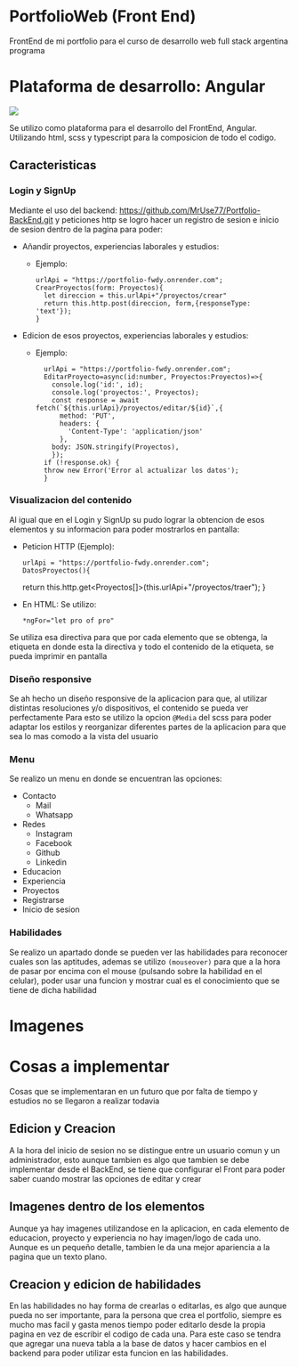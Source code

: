 # PortfolioWeb (Front End)

FrontEnd de mi portfolio para el curso de desarrollo web full stack argentina programa

# Plataforma de desarrollo: Angular

![](https://external-content.duckduckgo.com/iu/?u=https%3A%2F%2Ftse3.mm.bing.net%2Fth%3Fid%3DOIP.7DsZgLizBt_wk8ndOAPzQAHaGs%26pid%3DApi&f=1&ipt=7d4101ef2247568b4f56ede31842731a4442cd801bce87be5c46af35338e559b&ipo=images)

Se utilizo como plataforma para el desarrollo del FrontEnd, Angular. Utilizando html, scss y typescript para la composicion de todo el codigo.

## Caracteristicas

### Login y SignUp

Mediante el uso del backend: https://github.com/MrUse77/Portfolio-BackEnd.git y peticiones http se logro hacer un registro de sesion e inicio de sesion dentro de la pagina para poder:

- Añandir proyectos, experiencias laborales y estudios:
  - Ejemplo:
  
        urlApi = "https://portfolio-fwdy.onrender.com";
        CrearProyectos(form: Proyectos){
          let direccion = this.urlApi+"/proyectos/crear"
          return this.http.post(direccion, form,{responseType: 'text'});
        }

- Edicion de esos proyectos, experiencias laborales y estudios:
  - Ejemplo:
                       
          urlApi = "https://portfolio-fwdy.onrender.com";
          EditarProyecto=async(id:number, Proyectos:Proyectos)=>{
            console.log('id:', id);
            console.log('proyectos:', Proyectos);
            const response = await fetch(`${this.urlApi}/proyectos/editar/${id}`,{
              method: 'PUT',
              headers: {
                'Content-Type': 'application/json'
              },
            body: JSON.stringify(Proyectos),
            });
          if (!response.ok) {
          throw new Error('Error al actualizar los datos');
          }

### Visualizacion del contenido

Al igual que en el Login y SignUp su pudo lograr la obtencion de esos elementos y su informacion para poder mostrarlos en pantalla:

- Peticion HTTP (Ejemplo):

      urlApi = "https://portfolio-fwdy.onrender.com";
      DatosProyectos(){

  return this.http.get<Proyectos[]>(this.urlApi+"/proyectos/traer");
  }

- En HTML: Se utilizo:

      *ngFor="let pro of pro"

Se utiliza esa directiva para que por cada elemento que se obtenga, la etiqueta en donde esta la directiva y todo el contenido de la etiqueta, se pueda imprimir en pantalla

### Diseño responsive

Se ah hecho un diseño responsive de la aplicacion para que, al utilizar distintas resoluciones y/o dispositivos, el contenido se pueda ver perfectamente
Para esto se utilizo la opcion `@Media` del scss para poder adaptar los estilos y reorganizar diferentes partes de la aplicacion para que sea lo mas comodo a la vista del usuario

### Menu

Se realizo un menu en donde se encuentran las opciones:

- Contacto
  - Mail
  - Whatsapp
- Redes
  - Instagram
  - Facebook
  - Github
  - Linkedin
- Educacion
- Experiencia
- Proyectos
- Registrarse
- Inicio de sesion

### Habilidades

Se realizo un apartado donde se pueden ver las habilidades para reconocer cuales son las aptitudes, ademas se utilizo `(mouseover)` para que a la hora de pasar por encima con el mouse (pulsando sobre la habilidad en el celular), poder usar una funcion y mostrar cual es el conocimiento que se tiene de dicha habilidad

# Imagenes

# Cosas a implementar

Cosas que se implementaran en un futuro que por falta de tiempo y estudios no se llegaron a realizar todavia

## Edicion y Creacion

A la hora del inicio de sesion no se distingue entre un usuario comun y un administrador, esto aunque tambien es algo que tambien se debe implementar desde el BackEnd, se tiene que configurar el Front para poder saber cuando mostrar las opciones de editar y crear

## Imagenes dentro de los elementos

Aunque ya hay imagenes utilizandose en la aplicacion, en cada elemento de educacion, proyecto y experiencia no hay imagen/logo de cada uno. Aunque es un pequeño detalle, tambien le da una mejor apariencia a la pagina que un texto plano.

## Creacion y edicion de habilidades

En las habilidades no hay forma de crearlas o editarlas, es algo que aunque pueda no ser importante, para la persona que crea el portfolio, siempre es mucho mas facil y gasta menos tiempo poder editarlo desde la propia pagina en vez de escribir el codigo de cada una. Para este caso se tendra que agregar una nueva tabla a la base de datos y hacer cambios en el backend para poder utilizar esta funcion en las habilidades.
